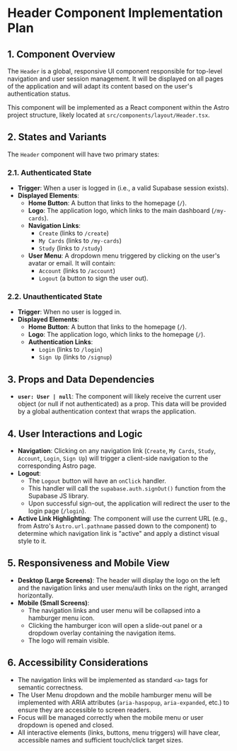 # Header Component Implementation Plan

## 1. Component Overview

The `Header` is a global, responsive UI component responsible for top-level navigation and user session management. It will be displayed on all pages of the application and will adapt its content based on the user's authentication status.

This component will be implemented as a React component within the Astro project structure, likely located at `src/components/layout/Header.tsx`.

## 2. States and Variants

The `Header` component will have two primary states:

### 2.1. Authenticated State

- **Trigger**: When a user is logged in (i.e., a valid Supabase session exists).
- **Displayed Elements**:
  - **Home Button**: A button that links to the homepage (`/`).
  - **Logo**: The application logo, which links to the main dashboard (`/my-cards`).
  - **Navigation Links**:
    - `Create` (links to `/create`)
    - `My Cards` (links to `/my-cards`)
    - `Study` (links to `/study`)
  - **User Menu**: A dropdown menu triggered by clicking on the user's avatar or email. It will contain:
    - `Account` (links to `/account`)
    - `Logout` (a button to sign the user out).

### 2.2. Unauthenticated State

- **Trigger**: When no user is logged in.
- **Displayed Elements**:
  - **Home Button**: A button that links to the homepage (`/`).
  - **Logo**: The application logo, which links to the homepage (`/`).
  - **Authentication Links**:
    - `Login` (links to `/login`)
    - `Sign Up` (links to `/signup`)

## 3. Props and Data Dependencies

- **`user: User | null`**: The component will likely receive the current user object (or null if not authenticated) as a prop. This data will be provided by a global authentication context that wraps the application.

## 4. User Interactions and Logic

- **Navigation**: Clicking on any navigation link (`Create`, `My Cards`, `Study`, `Account`, `Login`, `Sign Up`) will trigger a client-side navigation to the corresponding Astro page.
- **Logout**:
  - The `Logout` button will have an `onClick` handler.
  - This handler will call the `supabase.auth.signOut()` function from the Supabase JS library.
  - Upon successful sign-out, the application will redirect the user to the login page (`/login`).
- **Active Link Highlighting**: The component will use the current URL (e.g., from Astro's `Astro.url.pathname` passed down to the component) to determine which navigation link is "active" and apply a distinct visual style to it.

## 5. Responsiveness and Mobile View

- **Desktop (Large Screens)**: The header will display the logo on the left and the navigation links and user menu/auth links on the right, arranged horizontally.
- **Mobile (Small Screens)**:
  - The navigation links and user menu will be collapsed into a hamburger menu icon.
  - Clicking the hamburger icon will open a slide-out panel or a dropdown overlay containing the navigation items.
  - The logo will remain visible.

## 6. Accessibility Considerations

- The navigation links will be implemented as standard `<a>` tags for semantic correctness.
- The User Menu dropdown and the mobile hamburger menu will be implemented with ARIA attributes (`aria-haspopup`, `aria-expanded`, etc.) to ensure they are accessible to screen readers.
- Focus will be managed correctly when the mobile menu or user dropdown is opened and closed.
- All interactive elements (links, buttons, menu triggers) will have clear, accessible names and sufficient touch/click target sizes.
